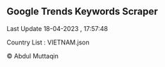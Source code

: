 

## Google Trends Keywords Scraper 
 
Last Update 18-04-2023 , 17:57:48

Country List :
VIETNAM.json



© Abdul Muttaqin 
